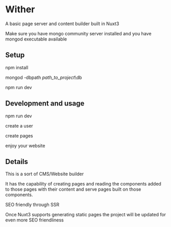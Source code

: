 # Wither

A basic page server and content builder built in Nuxt3

Make sure you have mongo community server installed and you have mongod executable available
## Setup

npm install

mongod -dbpath *path_to_project*\db

npm run dev

## Development and usage

npm run dev

create a user

create pages

enjoy your website

## Details

This is a sort of CMS/Website builder

It has the capability of creating pages and reading the components added to those pages with their content and serve pages built on those components.

SEO friendly through SSR

Once Nuxt3 supports generating static pages the project will be updated for even more SEO friendliness
